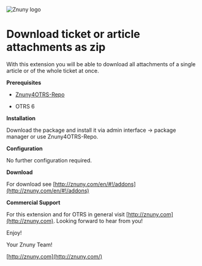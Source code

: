 ![Znuny logo](http://znuny.com/assets/images/logo_small.png)

Download ticket or article attachments as zip
=================

With this extension you will be able to download all attachments of a single article or of the whole ticket at once.

**Prerequisites**

- [Znuny4OTRS-Repo](http://znuny.com/#!/znuny4otrs)

- OTRS 6

**Installation**

Download the package and install it via admin interface -> package manager or use Znuny4OTRS-Repo.

**Configuration**

No further configuration required.

**Download**

For download see [http://znuny.com/en/#!/addons](http://znuny.com/en/#!/addons)

**Commercial Support**

For this extension and for OTRS in general visit [http://znuny.com](http://znuny.com). Looking forward to hear from you!

Enjoy!

 Your Znuny Team!

 [http://znuny.com](http://znuny.com/)
